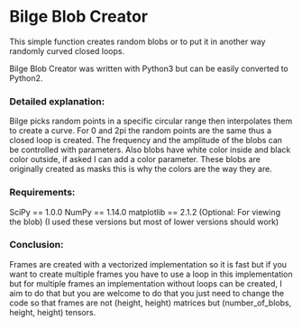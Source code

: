 # Bilge Blob Creator
This simple function creates random blobs or to put it in another way randomly curved closed loops.

Bilge Blob Creator was written with Python3 but can be easily converted to Python2.

### Detailed explanation:
Bilge picks random points in a specific circular range then interpolates them to
create a curve. For 0 and 2pi the random points are the same thus a closed loop is created.
The frequency and the amplitude of the blobs can be controlled with parameters.
Also blobs have white color inside and black color outside, if asked I can add a color parameter.
These blobs are originally created as masks this is why the colors are the way they are.

### Requirements:
SciPy == 1.0.0
NumPy == 1.14.0
matplotlib == 2.1.2 (Optional: For viewing the blob)
(I used these versions but most of lower versions should work)

### Conclusion:
Frames are created with a vectorized implementation so it is fast but if you want
to create multiple frames you have to use a loop in this implementation but for multiple
frames an implementation without loops can be created, I aim to do that but you are 
welcome to do that you just need to change the code so that frames are not
(height, height) matrices but (number_of_blobs, height, height) tensors.
